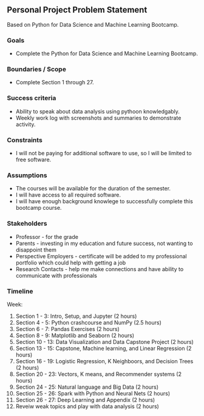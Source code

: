 ## Personal Project Problem Statement

Based on Python for Data Science and Machine Learning Bootcamp.

### Goals

-   Complete the Python for Data Science and Machine Learning Bootcamp.

### Boundaries / Scope

-   Complete Section 1 through 27.

### Success criteria

-   Ability to speak about data analysis using pythoon knowledgably.
-   Weekly work log with screenshots and summaries to demonstrate activity.

### Constraints

-   I will not be paying for additional software to use, so I will be limited to free software.

### Assumptions

-   The courses will be available for the duration of the semester.
-   I will have access to all required software.
-   I will have enough background knowlege to successfully complete this bootcamp course.

### Stakeholders

-   Professor - for the grade
-   Parents - investing in my education and future success, not wanting to disappoint them
-   Perspective Employers - certificate will be added to my professional portfolio which could help with getting a job
-   Research Contacts - help me make connections and have ability to communicate with professionals

### Timeline

Week:

1.  Section 1 - 3: Intro, Setup, and Jupyter (2 hours)
2.  Section 4 - 5: Python crashcourse and NumPy (2.5 hours)
3.  Section 6 - 7: Pandas Exercises (2 hours)
4.  Section 8 - 9: Matplotlib and Seaborn (2 hours)
5.  Section 10 - 13: Data Visualization and Data Capstone Project (2 hours)
6.  Section 13 - 15: Capstone, Machine learning, and Linear Regression (2 hours)
7.  Section 16 - 19: Logistic Regression, K Neighboors, and Decision Trees (2 hours)
8.  Section 20 - 23: Vectors, K means, and Recommender systems (2 hours)
9.  Section 24 - 25: Natural language and Big Data (2 hours)
10.  Section 25 - 26: Spark with Python and Neural Nets (2 hours)
11.  Section 26 - 27: Deep Learning and Appendix (2 hours)
12.  Reveiw weak topics and play with data analysis (2 hours)
